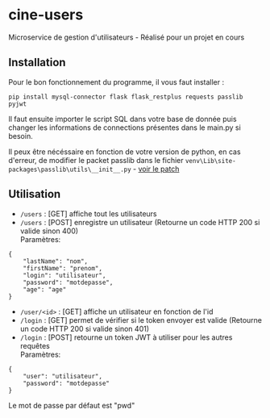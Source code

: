 # cine-users
Microservice de gestion d'utilisateurs - Réalisé pour un projet en cours

## Installation
Pour le bon fonctionnement du programme, il vous faut installer :<br>
```
pip install mysql-connector flask flask_restplus requests passlib pyjwt
```
Il faut ensuite importer le script SQL dans votre base de donnée puis changer les informations de connections présentes dans le main.py si besoin.<br>

Il peux être nécéssaire en fonction de votre version de python, en cas d'erreur, de modifier le packet passlib dans le fichier ``` venv\Lib\site-packages\passlib\utils\__init__.py ``` - [voir le patch](https://github.com/PyTables/PyTables/issues/744)

## Utilisation
- ```/users``` : [GET] affiche tout les utilisateurs
- ```/users``` : [POST] enregistre un utilisateur (Retourne un code HTTP 200 si valide sinon 400)<br>
Paramètres:
```
{
    "lastName": "nom",
    "firstName": "prenom",
    "login": "utilisateur",
    "password": "motdepasse",
    "age": "age"
}
```
- ```/user/<id>``` : [GET] affiche un utilisateur en fonction de l'id
- ```/login``` : [GET] permet de vérifier si le token envoyer est valide (Retourne un code HTTP 200 si valide sinon 401) 
- ```/login``` : [POST] retourne un token JWT à utiliser pour les autres requêtes<br> 
Paramètres:
```
{
    "user": "utilisateur",
    "password": "motdepasse"
}
```
Le mot de passe par défaut est "pwd"
